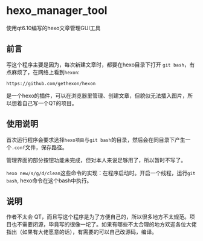 # hexo_manager_tool
使用qt6.10编写的hexo文章管理GUI工具

## 前言

写这个程序主要是因为，每次新建文章时，都要在hexo目录下打开 `git bash`，有点麻烦了，在网络上看到`hexon`:

```
https://github.com/gethexon/hexon
```

是一个hexo的插件，可以在浏览器里管理、创建文章，但貌似无法插入图片，所以想着自己写一个QT的项目。

## 使用说明

首次运行程序会要求选择`hexo项目`与`git bash`的目录，然后会在同目录下产生一个`.conf`文件，保存路径。

管理界面的部分按钮功能未完成，但对本人来说足够用了，所以暂时不写了。

`hexo new/s/g/d/clean`这些命令的实现：在程序启动时。开启一个线程，运行`git bash`, hexo命令在这个bash中执行。

## 说明

作者不太会 QT，而且写这个程序是为了方便自己的，所以很多地方不太规范。项目也不需要闭源，毕竟写的很像一坨了。如果有哪些不太合理的地方欢迎各位大佬指出（如果有大佬愿意的话），有需要的可以自己改源码，编译。
